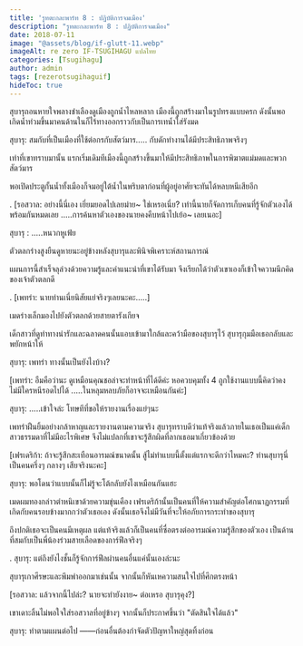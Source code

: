 ```yaml
---
title: 'รูทตะกละพาร์ท 8 : ปฏิบัติการจมเมือง'
description: "รูทตะกละพาร์ท 8 : ปฏิบัติการจมเมือง"
date: 2018-07-11
image: "@assets/blog/if-glutt-11.webp"
imageAlt: re zero IF-TSUGIHAGU แปลไทย
categories: [Tsugihagu]
author: admin
tags: [rezerotsugihaguif]
hideToc: true
---
```

สุบารุถอนหายใจพลางชำเลืองดูเมืองถูกน้ำไหลหลาก เมืองนี้ถูกสร้างมาในรูปทรงแบบครก ดังนั้นพอเกิดน้ำท่วมขึ้นมาคนด้านในก็ไร้ทางออกราวกับเป็นการเทน้ำใส่รังมด

สุบารุ: สมกับที่เป็นเมืองที่ใช้ต่อกรกับสัตว์มาร..... กับดักทำงานได้มีประสิทธิภาพจริงๆ

เท่าที่เขาทราบมานั้น แรกเริ่มเดิมทีเมืองนี้ถูกสร้างขึ้นมาให้มีประสิทธิภาพในการพิฆาตแม่มดและพวกสัตว์มาร

พอเปิดประตูกั้นน้ำทั้งเมืองก็จมอยู่ใต้น้ำในพริบตาก่อนที่ผู้อยู่อาศัยจะทันได้หลบหนีเสียอีก

.
[รอสวาล: อย่างนี้นี่เอง เยี่ยมยอดไปเลยม่าย~ ใช่เหรอเนี่ย? เท่านี้นายก็จัดการเก็บคนที่รู้จักตัวเองได้พร้อมกันหมดเลย .....การค้นหาตัวเองของนายคงคืบหน้าไปเย้อ~ เลยเนอะ]

สุบารุ : .....หนวกหูเฟ้ย

ตัวตลกร่างสูงยืนดูหายนะอยู่ข้างหลังสุบารุและพินิจพิเคราะห์สถานการณ์

แผนการนี้สำเร็จลุล่วงด้วยความรู้และคำแนะนำที่เขาได้รับมา จึงเรียกได้ว่าตัวเขาเองก็เข้าใจความนึกคิดของเจ้าตัวตลกดี

.
[เพทร่า: นายท่านเนี่ยนิสัยแย่จริงๆเลยนะคะ.....]

เมดร่างเล็กมองไปยังตัวตลกด้วยสายตารังเกียจ

เด็กสาวที่ดูท่าทางน่ารักและฉลาดคนนั้นแอบเข้ามาใกล้และคว้ามือของสุบารุไว้ สุบารุกุมมือเธอกลับและพยักหน้าให้

สุบารุ: เพทร่า ทางนั้นเป็นยังไงบ้าง?

[เพทร่า: อืมคือว่านะ ดูเหมือนคุณชอล่าจะทำหน้าที่ได้ดีค่ะ หอควบคุมทั้ง 4 ถูกใช้งานแบบนี้คิดว่าคงไม่มีใครหนีรอดไปได้ .....ในหลุมหลบภัยก็อาจจะเหมือนกันค่ะ]

สุบารุ: .....เข้าใจล่ะ โทษทีที่ขอให้รายงานเรื่องแย่ๆนะ

เพทร่าฝืนยิ้มอย่างกล้าหาญและรายงานตามความจริง สุบารุทราบดีว่าแท้จริงแล้วภายในเธอเป็นแค่เด็กสาวธรรมดาที่ไม่มีอะไรพิเศษ จึงไม่แปลกที่เขาจะรู้สึกผิดที่ลากเธอมาเกี่ยวข้องด้วย

[เฟรเดริก้า: ถ้าจะรู้สึกสะเทือนอารมณ์ขนาดนั้น สู้ไม่ทำแบบนี้ตั้งแต่แรกจะดีกว่าไหมคะ? ท่านสุบารุนี่เป็นคนครึ่งๆ กลางๆ เสียจริงนะคะ]

สุบารุ: พอโดนว่าแบบนั้นก็ไม่รู้จะโต้กลับยังไงเหมือนกันแฮะ

เมดผมทองกล่าวตำหนิเขาด้วยความขุ่นเคือง เฟรเดริก้านั้นเป็นคนที่ให้ความสำคัญต่อโศกนาฏกรรมที่เกิดกับคนรอบข้างมากกว่าตัวเธอเอง ดังนั้นเธอจึงไม่มีวันที่จะให้อภัยการกระทำของสุบารุ

ถึงปกติเธอจะเป็นคนมีเหตุผล แต่แท้จริงแล้วก็เป็นคนที่ซื่อตรงต่ออารมณ์ความรู้สึกของตัวเอง เป็นด้านที่สมกับเป็นพี่น้องร่วมสายเลือดของการ์ฟีลจริงๆ

.
สุบารุ: แต่ถึงยังไงชั้นก็รู้จักการ์ฟีลผ่านคนอื่นแค่นั้นเองล่ะนะ

สุบารุเกาศีรษะและพึมพำออกมาเช่นนั้น จากนั้นก็หันเหความสนใจไปที่ศึกตรงหน้า

[รอสวาล: แล้วจากนี้ไปล่ะ? นายจะทำยังงาย~ ต่อเหรอ สุบารุคุง?]

เขาเดาะลิ้นไม่พอใจใส่รอสวาลที่อยู่ข้างๆ จากนั้นก็ประกาศขึ้นว่า "ตัดสินใจได้แล้ว"

สุบารุ: ทำตามแผนต่อไป ――ก่อนอื่นต้องกำจัดตัวปัญหาใหญ่สุดทิ้งก่อน